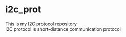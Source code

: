 # i2c_prot
This is my I2C protocol repository
<br> I2C protocol is short-distance communication protocol
